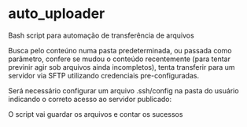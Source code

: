 # auto_uploader
Bash script para automação de transferência de arquivos

Busca pelo conteúno numa pasta predeterminada, ou passada como parâmetro, confere se mudou o conteúdo recentemente (para tentar previnir agir sob arquivos ainda incompletos), tenta transferir para um servidor via SFTP utilizando credenciais pre-configuradas.

Será necessário configurar um arquivo .ssh/config na pasta do usuário indicando o correto acesso ao servidor publicado:

O script vai guardar os arquivos e contar os sucessos
